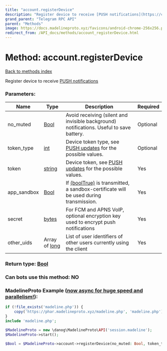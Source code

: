 ```yaml
---
title: "account.registerDevice"
description: "Register device to receive [PUSH notifications](https://core.telegram.org/api/push-updates)"
grand_parent: "Telegram RPC API"
parent: "Methods"
image: https://docs.madelineproto.xyz/favicons/android-chrome-256x256.png
redirect_from: /API_docs/methods/account_registerDevice.html
---
```

# Method: account.registerDevice
[Back to methods index](index.html)



Register device to receive [PUSH notifications](https://core.telegram.org/api/push-updates)

### Parameters:

| Name     |    Type       | Description | Required |
|----------|---------------|-------------|----------|
|no\_muted|[Bool](/API_docs/types/Bool.html) | Avoid receiving (silent and invisible background) notifications. Useful to save battery. | Optional|
|token\_type|[int](/API_docs/types/int.html) | Device token type, see [PUSH updates](https://core.telegram.org/api/push-updates#subscribing-to-notifications) for the possible values. | Optional|
|token|[string](/API_docs/types/string.html) | Device token, see [PUSH updates](https://core.telegram.org/api/push-updates#subscribing-to-notifications) for the possible values. | Yes|
|app\_sandbox|[Bool](/API_docs/types/Bool.html) | If [(boolTrue)](../constructors/boolTrue.html) is transmitted, a sandbox-certificate will be used during transmission. | Yes|
|secret|[bytes](/API_docs/types/bytes.html) | For FCM and APNS VoIP, optional encryption key used to encrypt push notifications | Yes|
|other\_uids|Array of [long](/API_docs/types/long.html) | List of user identifiers of other users currently using the client | Yes|


### Return type: [Bool](/API_docs/types/Bool.html)

### Can bots use this method: **NO**


### MadelineProto Example ([now async for huge speed and parallelism!](https://docs.madelineproto.xyz/docs/ASYNC.html)):


```php
if (!file_exists('madeline.php')) {
    copy('https://phar.madelineproto.xyz/madeline.php', 'madeline.php');
}
include 'madeline.php';

$MadelineProto = new \danog\MadelineProto\API('session.madeline');
$MadelineProto->start();

$Bool = $MadelineProto->account->registerDevice(no_muted: Bool, token_type: int, token: 'string', app_sandbox: Bool, secret: 'bytes', other_uids: [long, long], );
```

